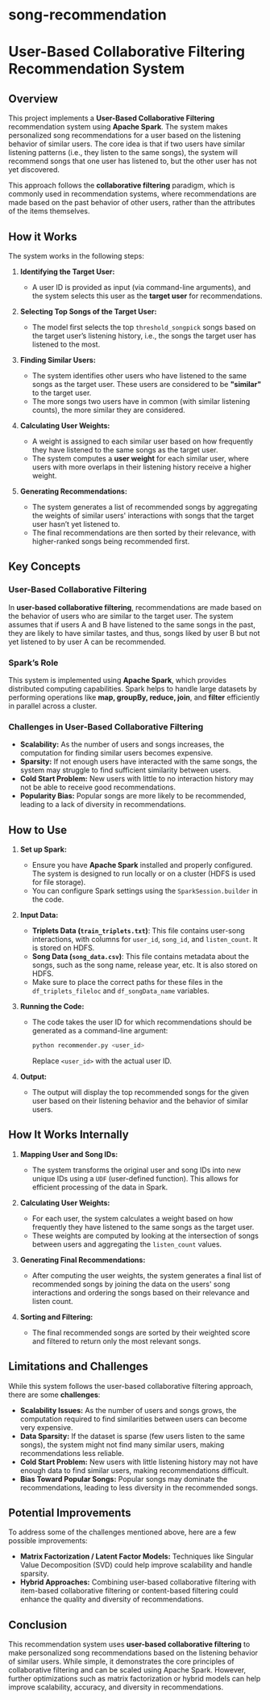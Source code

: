# song-recommendation

# **User-Based Collaborative Filtering Recommendation System**

## **Overview**

This project implements a **User-Based Collaborative Filtering** recommendation system using **Apache Spark**. The system makes personalized song recommendations for a user based on the listening behavior of similar users. The core idea is that if two users have similar listening patterns (i.e., they listen to the same songs), the system will recommend songs that one user has listened to, but the other user has not yet discovered.

This approach follows the **collaborative filtering** paradigm, which is commonly used in recommendation systems, where recommendations are made based on the past behavior of other users, rather than the attributes of the items themselves.

## **How it Works**

The system works in the following steps:

1. **Identifying the Target User:**
   - A user ID is provided as input (via command-line arguments), and the system selects this user as the **target user** for recommendations.

2. **Selecting Top Songs of the Target User:**
   - The model first selects the top `threshold_songpick` songs based on the target user’s listening history, i.e., the songs the target user has listened to the most.

3. **Finding Similar Users:**
   - The system identifies other users who have listened to the same songs as the target user. These users are considered to be **"similar"** to the target user.
   - The more songs two users have in common (with similar listening counts), the more similar they are considered.

4. **Calculating User Weights:**
   - A weight is assigned to each similar user based on how frequently they have listened to the same songs as the target user.
   - The system computes a **user weight** for each similar user, where users with more overlaps in their listening history receive a higher weight.

5. **Generating Recommendations:**
   - The system generates a list of recommended songs by aggregating the weights of similar users' interactions with songs that the target user hasn’t yet listened to.
   - The final recommendations are then sorted by their relevance, with higher-ranked songs being recommended first.

## **Key Concepts**

### **User-Based Collaborative Filtering**
In **user-based collaborative filtering**, recommendations are made based on the behavior of users who are similar to the target user. The system assumes that if users A and B have listened to the same songs in the past, they are likely to have similar tastes, and thus, songs liked by user B but not yet listened to by user A can be recommended.

### **Spark’s Role**
This system is implemented using **Apache Spark**, which provides distributed computing capabilities. Spark helps to handle large datasets by performing operations like **map, groupBy, reduce, join**, and **filter** efficiently in parallel across a cluster.

### **Challenges in User-Based Collaborative Filtering**
- **Scalability:** As the number of users and songs increases, the computation for finding similar users becomes expensive.
- **Sparsity:** If not enough users have interacted with the same songs, the system may struggle to find sufficient similarity between users.
- **Cold Start Problem:** New users with little to no interaction history may not be able to receive good recommendations.
- **Popularity Bias:** Popular songs are more likely to be recommended, leading to a lack of diversity in recommendations.

## **How to Use**

1. **Set up Spark:**
   - Ensure you have **Apache Spark** installed and properly configured. The system is designed to run locally or on a cluster (HDFS is used for file storage).
   - You can configure Spark settings using the `SparkSession.builder` in the code.

2. **Input Data:**
   - **Triplets Data (`train_triplets.txt`)**: This file contains user-song interactions, with columns for `user_id`, `song_id`, and `listen_count`. It is stored on HDFS.
   - **Song Data (`song_data.csv`)**: This file contains metadata about the songs, such as the song name, release year, etc. It is also stored on HDFS.
   - Make sure to place the correct paths for these files in the `df_triplets_fileloc` and `df_songData_name` variables.

3. **Running the Code:**
   - The code takes the user ID for which recommendations should be generated as a command-line argument:
     ```bash
     python recommender.py <user_id>
     ```
     Replace `<user_id>` with the actual user ID.

4. **Output:**
   - The output will display the top recommended songs for the given user based on their listening behavior and the behavior of similar users.

## **How It Works Internally**

1. **Mapping User and Song IDs:**
   - The system transforms the original user and song IDs into new unique IDs using a `UDF` (user-defined function). This allows for efficient processing of the data in Spark.

2. **Calculating User Weights:**
   - For each user, the system calculates a weight based on how frequently they have listened to the same songs as the target user.
   - These weights are computed by looking at the intersection of songs between users and aggregating the `listen_count` values.

3. **Generating Final Recommendations:**
   - After computing the user weights, the system generates a final list of recommended songs by joining the data on the users' song interactions and ordering the songs based on their relevance and listen count.

4. **Sorting and Filtering:**
   - The final recommended songs are sorted by their weighted score and filtered to return only the most relevant songs.

## **Limitations and Challenges**

While this system follows the user-based collaborative filtering approach, there are some **challenges**:
- **Scalability Issues:** As the number of users and songs grows, the computation required to find similarities between users can become very expensive.
- **Data Sparsity:** If the dataset is sparse (few users listen to the same songs), the system might not find many similar users, making recommendations less reliable.
- **Cold Start Problem:** New users with little listening history may not have enough data to find similar users, making recommendations difficult.
- **Bias Toward Popular Songs:** Popular songs may dominate the recommendations, leading to less diversity in the recommended songs.

## **Potential Improvements**

To address some of the challenges mentioned above, here are a few possible improvements:
- **Matrix Factorization / Latent Factor Models:** Techniques like Singular Value Decomposition (SVD) could help improve scalability and handle sparsity.
- **Hybrid Approaches:** Combining user-based collaborative filtering with item-based collaborative filtering or content-based filtering could enhance the quality and diversity of recommendations.

## **Conclusion**

This recommendation system uses **user-based collaborative filtering** to make personalized song recommendations based on the listening behavior of similar users. While simple, it demonstrates the core principles of collaborative filtering and can be scaled using Apache Spark. However, further optimizations such as matrix factorization or hybrid models can help improve scalability, accuracy, and diversity in recommendations.
